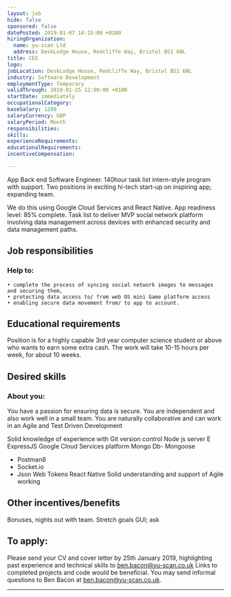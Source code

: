 ```yaml
---
layout: job
hide: false
sponsored: false
datePosted: 2019-01-07 14:15:00 +0100
hiringOrganization:
  name: yu-scan Ltd
  address: DeskLodge House, Redcliffe Way, Bristol BS1 6NL
title: CEO
logo:
jobLocation: DeskLodge House, Redcliffe Way, Bristol BS1 6NL
industry: Software Development
employmentType: Temporary
validThrough: 2019-01-25 12:00:00 +0100
startDate: immediately
occupationalCategory:
baseSalary: 1200
salaryCurrency: GBP
salaryPeriod: Month
responsibilities:
skills:
experienceRequirements:
educationalRequirements:
incentiveCompensation:

---
```

App Back end Software Engineer. 140hour task list intern-style program with support. Two positions in exciting hi-tech start-up on inspiring app; expanding team.

We do this using Google Cloud Services and React Native. App readiness level: 85% complete. Task list to deliver MVP social network platform involving data management across devices with enhanced security and data management paths.

## Job responsibilities
### Help to:
    • complete the process of syncing social network images to messages and securing them,
    • protecting data access to/ from web OS mini Game platform access
    • enabling secure data movement from/ to app to account.   

## Educational requirements
Position is for a highly capable 3rd year computer science student or above who wants to earn some extra cash. The work will take 10-15 hours per week, for about 10 weeks.

## Desired skills
### About you:
You have a passion for ensuring data is secure.  You are independent and also work well in a small team. You are naturally collaborative and can work in an Agile and Test Driven Development

Solid knowledge of
experience with Git version control
Node js server
E  ExpressJS
    Google Cloud Services platform
    Mongo Db- Mongoose
-   Postman8
-   Socket.io
-  Json Web Tokens
React Native
Solid understanding and support of Agile working

## Other incentives/benefits
Bonuses, nights out with team.  Stretch goals GUI; ask

## To apply:
Please send your CV and cover letter by 25th January 2019, highlighting past experience and technical skills to ben.bacon@yu-scan.co.uk  Links to completed projects and code would be beneficial. You may send informal questions to Ben Bacon at  ben.bacon@yu-scan.co.uk.

---
